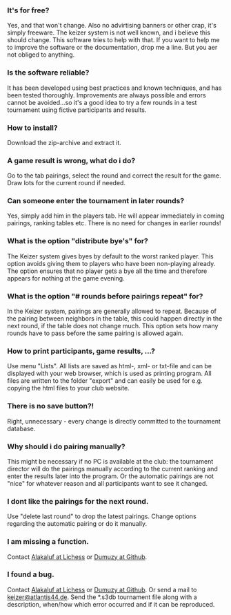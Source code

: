 
### It's for free?
Yes, and that won't change. Also no advirtising banners or other crap, it's simply freeware. The
keizer system is not well known, and i believe this should change. This software tries to help with
that. If you want to help me to improve the software or the documentation, drop me a line. But you
aer not obliged to anything.

### Is the software reliable?
It has been developed using best practices and known techniques, and has been tested thoroughly.
Improvements are always possible and errors cannot be avoided...so it's a good idea to try a few
rounds in a test tournament using fictive participants and results.

### How to install?
Download the zip-archive and extract it.

### A game result is wrong, what do i do?
Go to the tab pairings, select the round and correct the result for the game. Draw lots for the current
round if needed.

### Can someone enter the tournament in later rounds?
Yes, simply add him in the players tab. He will appear immediately in coming pairings, ranking
tables etc. There is no need for changes in earlier rounds!

### What is the option "distribute bye's" for?
The Keizer system gives byes by default to the worst ranked player. This option avoids giving them 
to players who have been non-playing already. The option ensures that no player gets a bye all the 
time and therefore appears for nothing at the game evening.

###  What is the option "# rounds before pairings repeat" for?
In the Keizer system, pairings are generally allowed to repeat. Because of the pairing between
neighbors in the table, this could happen directly in the next round, if the table does not change much. 
This option sets how many rounds have to pass before the same pairing is allowed again. 

### How to print participants, game results, ...?
Use menu "Lists". All lists are saved as html-, xml- or txt-file and can be displayed with your web browser,
which is used as printing program.
All files are written to the folder "export" and can easily be used for e.g. copying the html files to
your club website. 

### There is no save button?!
Right, unnecessary - every change is directly committed to the tournament database.

### Why should i do pairing manually?
This might be necessary if no PC is available at the club: the tournament director will do the
pairings manually according to the current ranking and enter the results later into the program.
Or the automatic pairings are not "nice" for whatever reason and all participants want to see it
changed.

### I dont like the pairings for the next round.
Use "delete last round" to drop the latest pairings. Change options regarding the automatic pairing
or do it manually.

### I am missing a function. 
Contact [Alakaluf at Lichess](https://lichess.org/@/Alakaluf) or 
[Dumuzy at Github](https://github.com/Dumuzy/KeizerForClubs).

### I found a bug.
Contact [Alakaluf at Lichess](https://lichess.org/@/Alakaluf) or 
[Dumuzy at Github](https://github.com/Dumuzy/KeizerForClubs). Or send a mail
to keizer@atlantis44.de. Send the *.s3db tournament file along with a description,
when/how which error occurred and if it can be reproduced.
